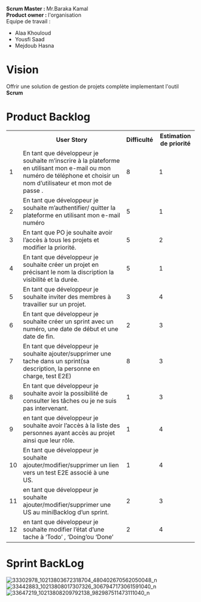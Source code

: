 <b>Scrum Master : </b> Mr.Baraka Kamal </br>
<b>Product owner : </b> l'organisation </br>
Equipe de travail : </br>
         <ul>
            <li>Alaa Khouloud</li>
            <li>Yousfi Saad</li>
            <li>Mejdoub Hasna</li>
         </ul>

<h1>Vision</h1>
<p>Offrir une solution de gestion de projets complète implementant l'outil <b>Scrum</b></p>

<h1>Product Backlog</h1> 
<table>
  <tr>
    <th></th>
    <th>User Story</th> 
    <th>Difficulté</th>
    <th>Estimation de priorité</th>
  </tr>
  <tr>
    <td>1</td>
    <td>En tant que développeur je souhaite m’inscrire à la plateforme en utilisant mon e-mail ou mon numéro de téléphone et choisir un nom d’utilisateur et mon mot de passe .</td> 
    <td>8</td> 
    <td>1</td>
  </tr>
  <tr>
    <td>2</td>
    <td>En tant que développeur je souhaite m’authentifier/ quitter la plateforme en utilisant mon e-mail numéro </td> 
    <td>5</td> 
    <td>1</td>
  </tr>
  <tr>
    <td>3</td>
    <td>En tant que PO je souhaite avoir l’accès à tous les projets et modifier la priorité.</td> 
    <td>5</td> 
    <td>2</td>
  </tr>
  <tr>
    <td>4</td>
    <td> En tant que développeur je souhaite créer un projet en précisant le nom la discription la visibilité et la durée.</td> 
    <td>5</td> 
    <td>1</td>
  </tr>
  <tr>
    <td>5</td>
    <td>En tant que développeur je souhaite inviter des membres à travailler sur un projet.</td> 
    <td>3</td> 
    <td>4</td>
  </tr>
  <tr>
    <td>6</td>
    <td>En tant que développeur je souhaite créer un sprint avec un numéro, une date de début et une date de fin.</td> 
    <td>2</td> 
    <td>3</td>
  </tr>
  <tr>
    <td>7</td>
    <td>En tant que développeur je souhaite ajouter/supprimer une tache dans un sprint(sa description, la personne en charge, test E2E)     </td> 
    <td>8</td> 
    <td>3</td>
  </tr>
  <tr>
    <td>8</td>
    <td>En tant que développeur je souhaite avoir la possibilité de consulter les tâches ou je ne suis pas intervenant.</td> 
    <td>1</td> 
    <td>3</td>
  </tr>
  <tr>
    <td>9</td>
    <td>en tant que développeur je souhaite avoir l’accès à la liste des personnes ayant accès au projet ainsi que leur rôle.</td> 
    <td>1</td> 
    <td>4</td>
  </tr>
  <tr>
    <td>10</td>
    <td>En tant que développeur je souhaite ajouter/modifier/supprimer un lien vers un test E2E associé à une US.</td> 
    <td>1</td> 
    <td>4</td>
  </tr>
  <tr>
    <td>11</td>
    <td>en tant que développeur je souhaite ajouter/modifier/supprimer une US au miniBacklog d’un sprint. </td> 
    <td>2</td> 
    <td>3</td>
  </tr>
  <tr>
    <td>12</td>
    <td>en tant que développeur je souhaite modifier l’état d’une tache à ‘Todo’ , ‘Doing’ou ‘Done’</td> 
    <td>2</td> 
    <td>4</td>
  </tr>
</table>


<h1>Sprint BackLog</h1>

![33302978_10213803672318704_480402670562050048_n](https://user-images.githubusercontent.com/28570109/40538728-bee1f210-6012-11e8-97b2-59cdcbe0c601.jpg)
![33442883_10213808017307326_3067947173061591040_n](https://user-images.githubusercontent.com/28570109/40557480-8db9e510-6050-11e8-8086-5f27da7f2a00.jpg)
![33647219_10213808209792138_982987511473111040_n](https://user-images.githubusercontent.com/28570109/40557499-9900bbf6-6050-11e8-8008-6449ab1f2ed0.jpg)

